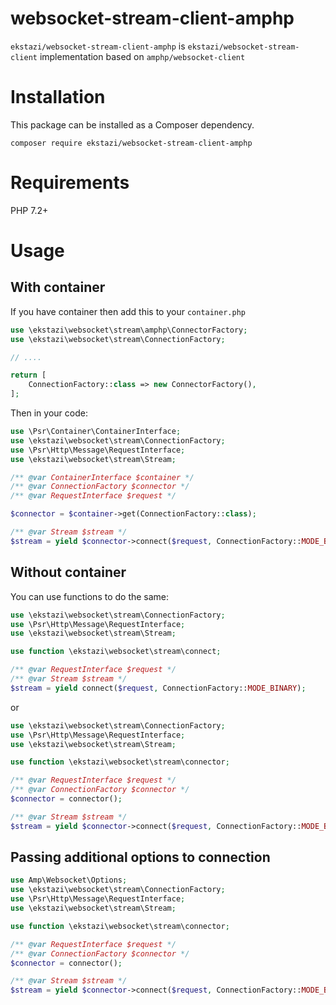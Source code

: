 # websocket-stream-client-amphp
`ekstazi/websocket-stream-client-amphp` is `ekstazi/websocket-stream-client` implementation based on `amphp/websocket-client`
# Installation
This package can be installed as a Composer dependency.

`composer require ekstazi/websocket-stream-client-amphp`
# Requirements
PHP 7.2+
# Usage
## With container
If you have container then add this to your `container.php`
```php
use \ekstazi\websocket\stream\amphp\ConnectorFactory;
use \ekstazi\websocket\stream\ConnectionFactory;

// ....

return [
    ConnectionFactory::class => new ConnectorFactory(),
];
```
Then in your code:
```php
use \Psr\Container\ContainerInterface;
use \ekstazi\websocket\stream\ConnectionFactory;
use \Psr\Http\Message\RequestInterface;
use \ekstazi\websocket\stream\Stream;

/** @var ContainerInterface $container */
/** @var ConnectionFactory $connector */
/** @var RequestInterface $request */

$connector = $container->get(ConnectionFactory::class);

/** @var Stream $stream */
$stream = yield $connector->connect($request, ConnectionFactory::MODE_BINARY);

```

## Without container
You can use functions to do the same:
```php
use \ekstazi\websocket\stream\ConnectionFactory;
use \Psr\Http\Message\RequestInterface;
use \ekstazi\websocket\stream\Stream;

use function \ekstazi\websocket\stream\connect;

/** @var RequestInterface $request */
/** @var Stream $stream */
$stream = yield connect($request, ConnectionFactory::MODE_BINARY);
```
or
```php
use \ekstazi\websocket\stream\ConnectionFactory;
use \Psr\Http\Message\RequestInterface;
use \ekstazi\websocket\stream\Stream;

use function \ekstazi\websocket\stream\connector;

/** @var RequestInterface $request */
/** @var ConnectionFactory $connector */
$connector = connector();

/** @var Stream $stream */
$stream = yield $connector->connect($request, ConnectionFactory::MODE_BINARY);
```

## Passing additional options to connection
```php
use Amp\Websocket\Options;
use \ekstazi\websocket\stream\ConnectionFactory;
use \Psr\Http\Message\RequestInterface;
use \ekstazi\websocket\stream\Stream;

use function \ekstazi\websocket\stream\connector;

/** @var RequestInterface $request */
/** @var ConnectionFactory $connector */
$connector = connector();

/** @var Stream $stream */
$stream = yield $connector->connect($request, ConnectionFactory::MODE_BINARY, Options::createClientDefault()->withoutHeartbeat());
```
